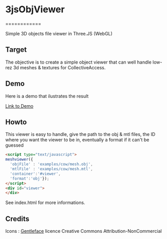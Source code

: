 # 3jsObjViewer
============

Simple 3D objects file viewer in Three.JS (WebGL)

## Target

The objective is to create a simple object viewer that can well handle low-rez 3d meshes & textures for CollectiveAccess.

## Demo
Here is a demo that ilustrates the result

[Link to Demo](http://www.ideesculture.com/3d/index.html)

## Howto 

This viewer is easy to handle, give the path to the obj & mtl files, the ID where you want the viewer to be in, eventually a format if it can't be guessed

``` html 
<script type="text/javascript">
meshviewer({
  'objFile' : 'examples/cow/mesh.obj',
  'mtlFile' : 'examples/cow/mesh.mtl', 
  'container':'#viewer', 
  'format':'obj'});
</script>
<div id="viewer">
</div>
```

See index.html for more informations.

## Credits
Icons : [Gentleface](http://www.gentleface.com/free_icon_set.html) licence Creative Commons Attribution-NonCommercial
